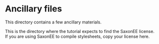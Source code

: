 # Ancillary files

This directory contains a few ancillary materials.

This is the directory where the tutorial expects to find the SaxonEE
license. If you are using SaxonEE to compile stylesheets, copy your license here.

